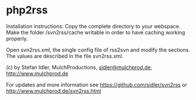 php2rss
=======

Installation instructions:
Copy the complete directory to your webspace.
Make the folder /svn2rss/cache writable in order to have caching working properly.

Open svn2rss.xml, the single config file of rss2svn and modify the sections.
The values are described in the file svn2rss.xml.


(c) by Stefan Idler, MulchProductions, sidler@mulchprod.de, http://www.mulchprod.de

For updates and more information see https://github.com/sidler/svn2rss or http://www.mulchprod.de/svn2rss.html

